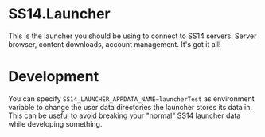 # SS14.Launcher

This is the launcher you should be using to connect to SS14 servers. Server browser, content downloads, account management. It's got it all!

# Development

You can specify `SS14_LAUNCHER_APPDATA_NAME=launcherTest` as environment variable to change the user data directories the launcher stores its data in. This can be useful to avoid breaking your "normal" SS14 launcher data while developing something.
